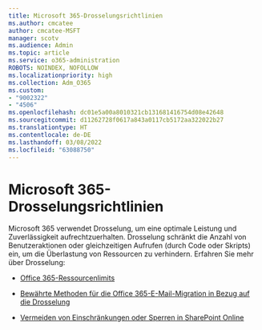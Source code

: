 ```yaml
---
title: Microsoft 365-Drosselungsrichtlinien
ms.author: cmcatee
author: cmcatee-MSFT
manager: scotv
ms.audience: Admin
ms.topic: article
ms.service: o365-administration
ROBOTS: NOINDEX, NOFOLLOW
ms.localizationpriority: high
ms.collection: Adm_O365
ms.custom:
- "9002322"
- "4506"
ms.openlocfilehash: dc01e5a00a8010321cb131681416754d08e42648
ms.sourcegitcommit: d11262728f0617a843a0117cb5172aa322022b27
ms.translationtype: HT
ms.contentlocale: de-DE
ms.lasthandoff: 03/08/2022
ms.locfileid: "63088750"
---
```

# <a name="microsoft-365-throttle-policies"></a>Microsoft 365-Drosselungsrichtlinien

Microsoft 365 verwendet Drosselung, um eine optimale Leistung und Zuverlässigkeit aufrechtzuerhalten. Drosselung schränkt die Anzahl von Benutzeraktionen oder gleichzeitigen Aufrufen (durch Code oder Skripts) ein, um die Überlastung von Ressourcen zu verhindern. Erfahren Sie mehr über Drosselung:

- [Office 365-Ressourcenlimits](https://docs.microsoft.com/office365/Enterprise/office-365-resource-limits)

- [Bewährte Methoden für die Office 365-E-Mail-Migration in Bezug auf die Drosselung](https://docs.microsoft.com/exchange/mailbox-migration/office-365-migration-best-practices#office-365-throttling)

- [Vermeiden von Einschränkungen oder Sperren in SharePoint Online](https://docs.microsoft.com/sharepoint/dev/general-development/how-to-avoid-getting-throttled-or-blocked-in-sharepoint-online)
